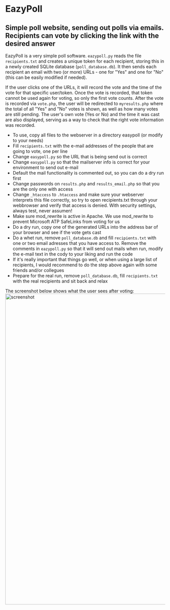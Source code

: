 # EazyPoll

## Simple poll website, sending out polls via emails. Recipients can vote by clicking the link with the desired answer

EazyPoll is a very simple poll software. ```eazypoll.py``` reads the file ```recipients.txt``` and creates a unique token for each recipient, storing this in a newly created SQLite database (```poll_database.db```). It then sends each recipient an email with two (or more) URLs - one for "Yes" and one for "No" (this can be easily modified if needed).

If the user clicks one of the URLs, it will record the vote and the time of the vote for that specific user/token. Once the vote is recorded, that token cannot be used again for voting, so only the first vote counts. After the vote is recorded via ```vote.php```, the user will be redirected to ```myresults.php``` where the total of all "Yes" and "No" votes is shown, as well as how many votes are still pending. The user's own vote (Yes or No) and the time it was cast are also displayed, serving as a way to check that the right vote information was recorded.
- To use, copy all files to the webserver in a directory easypoll (or modify to your needs)
- Fill ```recipients.txt``` with the e-mail addresses of the people that are going to vote, one per line
- Change ```easypoll.py``` so the URL that is being send out is correct
- Change ```easypoll.py``` so that the mailserver info is correct for your environment to send out e-mail
- Default the mail functionality is commented out, so you can do a dry run first
- Change passwords on ```results.php``` and ```results_email.php``` so that you are the only one with access
- Change ```_htaccess``` to ```.htaccess``` and make sure your webserver interprets this file correctly, so try to open recipients.txt through your webbrowser and verify that access is denied. With security settings, always test, never assumen!
- Make sure mod_rewrite is active in Apache. We use mod_rewrite to prevent Microsoft ATP SafeLinks from voting for us
- Do a dry run, copy one of the generated URLs into the address bar of your browser and see if the vote gets cast
- Do a whet run, remove ```poll_database.db``` and fill ```recipients.txt``` with one or two email adresses that you have access to. Remove the comments in ```eazypoll.py``` so that it will send out mails when run, modify the e-mail text in the cody to your liking and run the code
- If it's really important that things go well, or when using a large list of recipients, I would recommend to do the step above again with some friends and/or collegues
- Prepare for the real run, remove ```poll_database.db```, fill ```recipients.txt```  with the real recipients and sit back and relax

The screenshot below shows what the user sees after voting:
<img width="977" alt="screenshot" src="https://github.com/user-attachments/assets/066849ab-3df5-4b7e-ab07-5a8ab8988aff">
